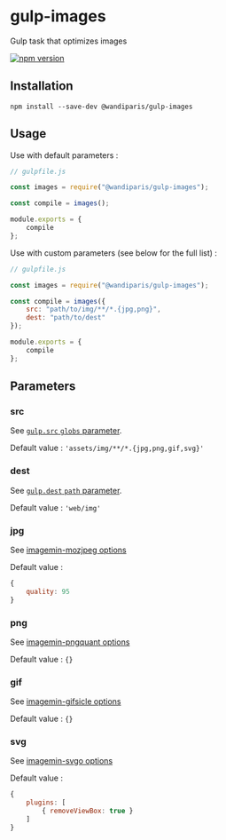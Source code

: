 # gulp-images

Gulp task that optimizes images

[![npm version](https://badge.fury.io/js/%40wandiparis%2Fgulp-images.svg)](https://badge.fury.io/js/%40wandiparis%2Fgulp-images)

## Installation

```
npm install --save-dev @wandiparis/gulp-images
```

## Usage

Use with default parameters :

```js
// gulpfile.js

const images = require("@wandiparis/gulp-images");

const compile = images();

module.exports = {
    compile
};
```

Use with custom parameters (see below for the full list) :

```js
// gulpfile.js

const images = require("@wandiparis/gulp-images");

const compile = images({
    src: "path/to/img/**/*.{jpg,png}",
    dest: "path/to/dest"
});

module.exports = {
    compile
};
```

## Parameters

### src

See [`gulp.src` `globs` parameter](https://github.com/gulpjs/gulp/blob/4.0/docs/API.md#globs).

Default value : `'assets/img/**/*.{jpg,png,gif,svg}'`

### dest

See [`gulp.dest` `path` parameter](https://github.com/gulpjs/gulp/blob/4.0/docs/API.md#path).

Default value : `'web/img'`

### jpg

See [imagemin-mozjpeg options](https://github.com/imagemin/imagemin-mozjpeg#options)

Default value :

```js
{
    quality: 95
}
```

### png

See [imagemin-pngquant options](https://github.com/imagemin/imagemin-mozjpeg#options)

Default value : `{}`

### gif

See [imagemin-gifsicle options](https://github.com/imagemin/imagemin-gifsicle#options)

Default value : `{}`

### svg

See [imagemin-svgo options](https://github.com/imagemin/imagemin-svgo#options)

Default value :

```js
{
    plugins: [
        { removeViewBox: true }
    ]
}
```
